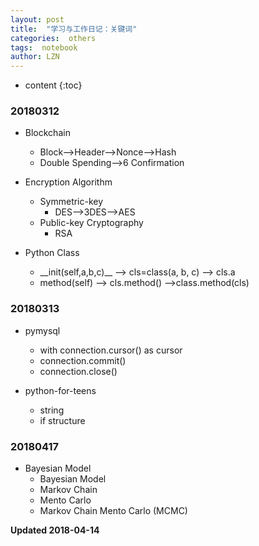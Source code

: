 ```yaml
---
layout: post
title:  "学习与工作日记：关键词"
categories:  others
tags:  notebook
author: LZN
---
```


* content
{:toc}

### 20180312

* Blockchain
    * Block-->Header-->Nonce-->Hash
    * Double Spending-->6 Confirmation

* Encryption Algorithm
    * Symmetric-key
        * DES-->3DES-->AES
    * Public-key Cryptography
        * RSA

* Python Class
    * \_\_init(self,a,b,c)\_\_ --> cls=class(a, b, c) --> cls.a
    * method(self) --> cls.method() -->class.method(cls)


### 20180313

* pymysql
    * with connection.cursor() as cursor
    * connection.commit()
    * connection.close()

* python-for-teens
    * string
    * if structure

### 20180417

* Bayesian Model
    * Bayesian Model
    * Markov Chain
    * Mento Carlo
    * Markov Chain Mento Carlo (MCMC)

**Updated 2018-04-14**
